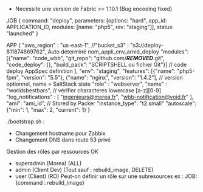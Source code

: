 - Necessite une version de Fabric >= 1.10.1 (Bug encoding fixed)

JOB
{
	command: "deploy",
	parameters: [options: "hard", app_id: APPLICATION_ID, modules: [name: "php5", rev: "staging"]],
	status: "launched"
}

APP
{
	"aws_region" : "us-east-1",
	//"bucket_s3" : "s3://deploy-811874869762", Auto déterminé nom_appli_env_arnid_deploy
	"modules": [{"name": "code_wbb", "git_repo": "github.com/***REMOVED***.git", "code_deploy": {}, "build_pack": "SCRIPTSHELL ou fichier Git"}] // code deploy AppSpec definition
	],
	"env": "staging",
	"features": [{"name": "php5-fpm", "version": "5.5"}, {"name": "nginx", "version": "1.4.2"], // version optionnel, name = SaltStack state
	"role" : "webserver",
	"name" : "worldsbestbars", // vérifier characteres lowercase [a-z][0-9]
	"log_notifications" : [
		"ingenieurs@morea.fr",
		"wbb-notification@void.fr"
	],
	"ami": "ami_id", // Stored by Packer
	"instance_type": "t2.small"
	"autoscale": {"min": 1, "max": 2, "current": 1}
}


./bootstrap.sh :
- Changement hostname pour Zabbix
- Changement DNS dans route 53 privé

Gestion des rôles par ressources OK
- superadmin (Morea) (ALL)
- admin (Client Dev) (Tout sauf : rebuild_image, DELETE)
- user (Client) (RO)
Peut-on définir un rôle sur une subresources ex : JOB: {command : rebuild_image}
